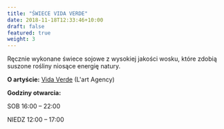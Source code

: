 ```yaml
---
title: "ŚWIECE VIDA VERDE"
date: 2018-11-18T12:33:46+10:00
draft: false
featured: true
weight: 3
---
```

Ręcznie wykonane świece sojowe z wysokiej jakości wosku, które zdobią suszone rośliny niosące energię natury. 

**O artyście:**
[Vida Verde](/artysci/magdalena-przychodzien) (L'art Agency)

**Godziny otwarcia:**

SOB 16:00 – 22:00

NIEDZ 12:00 – 17:00